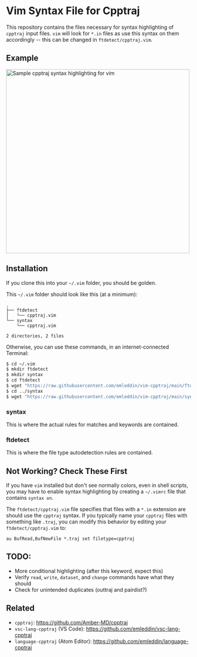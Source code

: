 # Vim Syntax File for Cpptraj

This repository contains the files necessary for syntax highlighting
of `cpptraj` input files.
`vim` will look for `*.in` files as use this syntax on them accordingly -- this
can be changed in `ftdetect/cpptraj.vim`.

## Example
<img src="https://raw.github.com/emleddin/vim-cpptraj/main/vim-ex.png?raw=true" alt="Sample cpptraj syntax highlighting for vim" width="500"/>


## Installation
If you clone this into your `~/.vim` folder, you should be golden.

This `~/.vim` folder should look like this (at a minimum):
```
.
├── ftdetect
│   └── cpptraj.vim
└── syntax
    └── cpptraj.vim

2 directories, 2 files
```

Otherwise, you can use these commands, in an internet-connected Terminal:
```bash
$ cd ~/.vim
$ mkdir ftdetect
$ mkdir syntax
$ cd ftdetect
$ wget "https://raw.githubusercontent.com/emleddin/vim-cpptraj/main/ftdetect/cpptraj.vim"
$ cd ../syntax
$ wget "https://raw.githubusercontent.com/emleddin/vim-cpptraj/main/syntax/cpptraj.vim"
```

### syntax
This is where the actual rules for matches and keywords are contained.

### ftdetect
This is where the file type autodetection rules are contained.

## Not Working? Check These First

If you have `vim` installed but don't see normally colors, even in shell
scripts, you may have to enable syntax highlighting by creating a `~/.vimrc`
file that contains `syntax on`.

The `ftdetect/cpptraj.vim` file specifies that files with a `*.in` extension
are should use the `cpptraj` syntax.
If you typically name your `cpptraj` files with something like `.traj`, you
can modify this behavior by editing your `ftdetect/cpptraj.vim` to:
```
au BufRead,BufNewFile *.traj set filetype=cpptraj
```

## TODO:
- More conditional highlighting (after this keyword, expect this)
- Verify `read`, `write`, `dataset`,  and `change` commands have what they should
- Check for unintended duplicates (outtraj and pairdist?)

## Related
- `cpptraj`: https://github.com/Amber-MD/cpptraj
- `vsc-lang-cpptraj` (VS Code): https://github.com/emleddin/vsc-lang-cpptraj
- `language-cpptraj` (Atom Editor): https://github.com/emleddin/language-cpptraj

